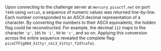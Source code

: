 Upon connecting to the challenge server at `mercury.picoctf.net` on port `7449` using `netcat`, a sequence of numeric values was returned line-by-line. Each number corresponded to an ASCII decimal representation of a character. By converting the numbers to their ASCII equivalents, the hidden flag could be reconstructed. For example, the decimal `112` maps to the character `'p'`, `105` to `'i'`, `99` to `'c'`, and so on. Applying this conversion across the entire sequence revealed the complete flag: `picoCTF{g00d_k1tty!_n1c3_k1tty!_f2d7cafa}`. 
